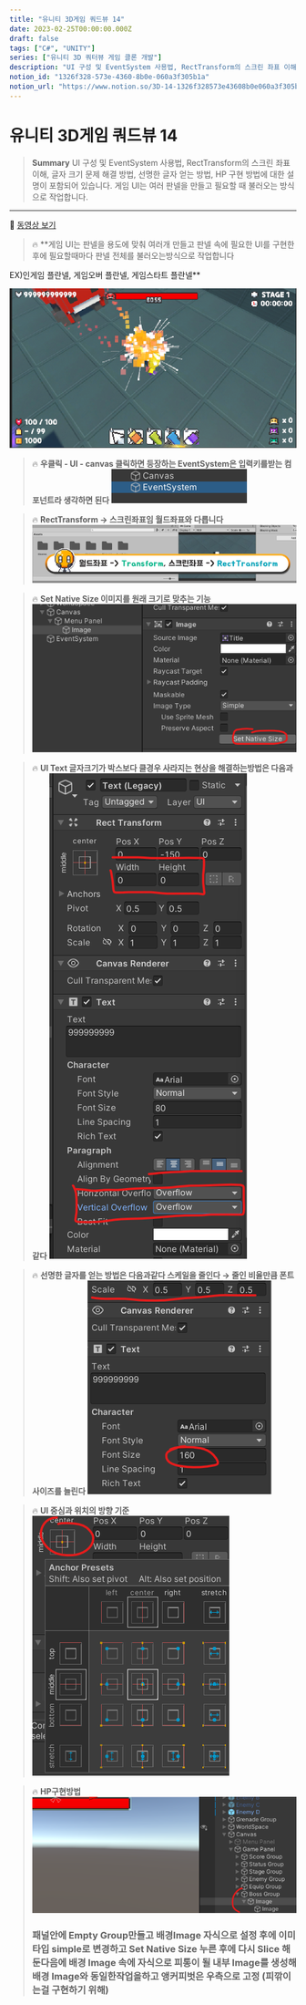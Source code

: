 ```yaml
---
title: "유니티 3D게임 쿼드뷰 14"
date: 2023-02-25T00:00:00.000Z
draft: false
tags: ["C#", "UNITY"]
series: ["유니티 3D 쿼터뷰 게임 클론 개발"]
description: "UI 구성 및 EventSystem 사용법, RectTransform의 스크린 좌표 이해, 글자 크기 문제 해결 방법, 선명한 글자 얻는 방법, HP 구현 방법에 대한 설명이 포함되어 있습니다. 게임 UI는 여러 판넬을 만들고 필요할 때 불러오는 방식으로 작업합니다."
notion_id: "1326f328-573e-4360-8b0e-060a3f305b1a"
notion_url: "https://www.notion.so/3D-14-1326f328573e43608b0e060a3f305b1a"
---
```


# 유니티 3D게임 쿼드뷰 14

> **Summary**
> UI 구성 및 EventSystem 사용법, RectTransform의 스크린 좌표 이해, 글자 크기 문제 해결 방법, 선명한 글자 얻는 방법, HP 구현 방법에 대한 설명이 포함되어 있습니다. 게임 UI는 여러 판넬을 만들고 필요할 때 불러오는 방식으로 작업합니다.

---

🎥 [동영상 보기](https://www.youtube.com/watch?v=N4PLRkupABM&list=PLO-mt5Iu5TeYkrBzWKuTCl6IUm_bA6BKy&index=14)

> 🔥 **게임 UI는 판넬을 용도에 맞춰 여러개 만들고 판넬 속에 필요한 UI를 구현한 후에 필요할때마다 판넬 전체를 불러오는방식으로 작업합니다

EX)인게임 플란넬, 게임오버 플란넬, 게임스타트 플란넬**

![Image](image_49606ff226c8.png)

> 🔥 **우클릭 - UI - canvas 클릭하면 등장하는 EventSystem은 입력키를받는 컴포넌트라 생각하면 된다**
> ![Image](image_3732df0a91e8.png)
>
>

> 🔥 **RectTransform → 스크린좌표임 월드좌표와 다릅니다**
> ![Image](image_3ba49bef2228.png)
>
>

> 🔥 **Set Native Size 이미지를 원래 크기로 맞추는 기능**
> ![Image](image_5a5337bb0398.png)
>
>

> 🔥 **UI Text 글자크기가 박스보다 클경우 사라지는 현상을 해결하는방법은 다음과같다**
> ![Image](image_ef869bbad5d8.png)
>
>

> 🔥 **선명한 글자를 얻는 방법은 다음과같다
스케일을 줄인다 → 줄인 비율만큼 폰트사이즈를 늘린다**
> ![Image](image_19c1f01e75d3.png)
>
>

> 🔥 **UI 중심과 위치의 방향 기준**
> ![Image](image_001cb6dec814.png)
>
>

> 🔥 **HP구현방법**
> ![Image](image_049ff8903329.png)
>
> ### 패널안에 Empty Group만들고 배경Image 자식으로 설정 후에 이미타입 simple로 변경하고 Set Native Size 누른 후에 다시 Slice 해둔다음에 배경 Image 속에 자식으로 피통이 될 내부 Image를 생성해 배경 Image와 동일한작업을하고 앵커피벗은 우측으로 고정 (피깎이는걸 구현하기 위해) 
>
>

